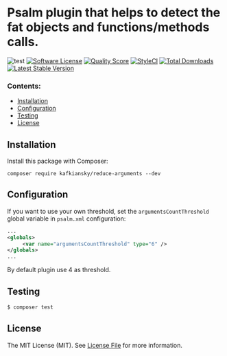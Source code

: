 # Psalm plugin that helps to detect the fat objects and functions/methods calls.

![test](https://github.com/kafkiansky/reduce-arguments/workflows/test/badge.svg?event=push)
[![Software License](https://img.shields.io/badge/license-MIT-brightgreen.svg?style=flat-square)](LICENSE.md)
[![Quality Score](https://img.shields.io/scrutinizer/g/kafkiansky/reduce-arguments.svg?style=flat-square)](https://scrutinizer-ci.com/g/kafkiansky/reduce-arguments)
[![StyleCI](https://styleci.io/repos/261290955/shield)](https://styleci.io/repos/261290955)
[![Total Downloads](https://img.shields.io/packagist/dt/kafkiansky/reduce-arguments.svg?style=flat-square)](https://packagist.org/packages/kafkiansky/reduce-arguments)
<a href="https://packagist.org/packages/kafkiansky/reduce-arguments"><img src="https://poser.pugx.org/kafkiansky/reduce-arguments/v/stable" alt="Latest Stable Version"></a>

### Contents:
- [Installation](#installation)
- [Configuration](#configuration)
- [Testing](#testing)
- [License](#license)

## Installation

Install this package with Composer:

```
composer require kafkiansky/reduce-arguments --dev
```

## Configuration

If you want to use your own threshold, set the `argumentsCountThreshold` global variable in `psalm.xml` configuration:
```xml
...
<globals>
     <var name="argumentsCountThreshold" type="6" />
</globals>
...
```

By default plugin use 4 as threshold.

## Testing

``` bash
$ composer test
```  

## License

The MIT License (MIT). See [License File](LICENSE.md) for more information.
